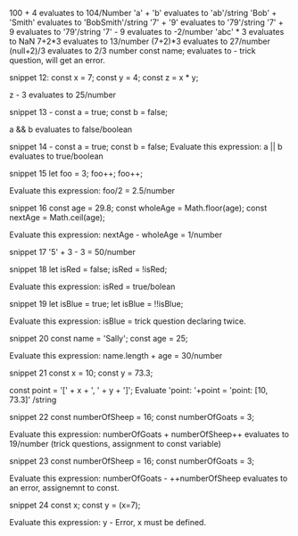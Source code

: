 100 + 4 evaluates to 104/Number
'a' + 'b' evaluates to 'ab'/string
'Bob' + 'Smith' evaluates to 'BobSmith'/string
'7' + '9' evaluates to '79'/string
'7' + 9 evaluates to '79'/string
'7' - 9 evaluates to -2/number
'abc' * 3 evaluates to NaN
7+2*3 evaluates to 13/number
(7+2)*3 evaluates to 27/number
(null+2)/3 evaluates to 2/3 number
const name; evaluates to - trick question, will get an error. 

snippet 12: 
const x = 7;
const y = 4;
const z = x * y;

z - 3 evaluates to 25/number

snippet 13 - 
const a = true;
const b = false;

a && b evaluates to false/boolean

snippet 14 - 
const a = true;
const b = false;
Evaluate this expression: a || b evaluates to true/boolean

snippet 15
let foo = 3;
foo++;
foo++;

Evaluate this expression: foo/2 = 2.5/number

snippet 16 
const age = 29.8;
const wholeAge = Math.floor(age);
const nextAge = Math.ceil(age);

Evaluate this expression: nextAge - wholeAge = 1/number

snippet 17
'5' + 3 - 3 = 50/number

snippet 18
let isRed = false;
isRed = !isRed;

Evaluate this expression: isRed = true/bolean

snippet 19
let isBlue = true;
let isBlue = !!isBlue;

Evaluate this expression: isBlue = trick question declaring twice.  

snippet 20 
const name = 'Sally';
const age = 25;

Evaluate this expression: name.length + age = 30/number

snippet 21 
const x = 10;
const y = 73.3;

const point = '[' + x + ', ' + y + ']';
Evaluate 'point: '+point = 
'point: [10, 73.3]' /string

snippet 22 
const numberOfSheep = 16;
const numberOfGoats = 3;

Evaluate this expression: numberOfGoats + numberOfSheep++ evaluates to 19/number (trick questions, assignment to const variable)

snippet 23 
const numberOfSheep = 16;
const numberOfGoats = 3;

Evaluate this expression: numberOfGoats - ++numberOfSheep evaluates to an error, assignemnt to const. 

snippet 24
const x;
const y = (x=7);

Evaluate this expression: y - Error, x must be defined. 
